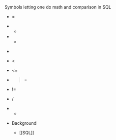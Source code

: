 Symbols letting one do math and comparison in SQL
- =
- -
- +
- >
- <
- <=
- >=
- !=
- /
- *

- Background
	- [[SQL]]